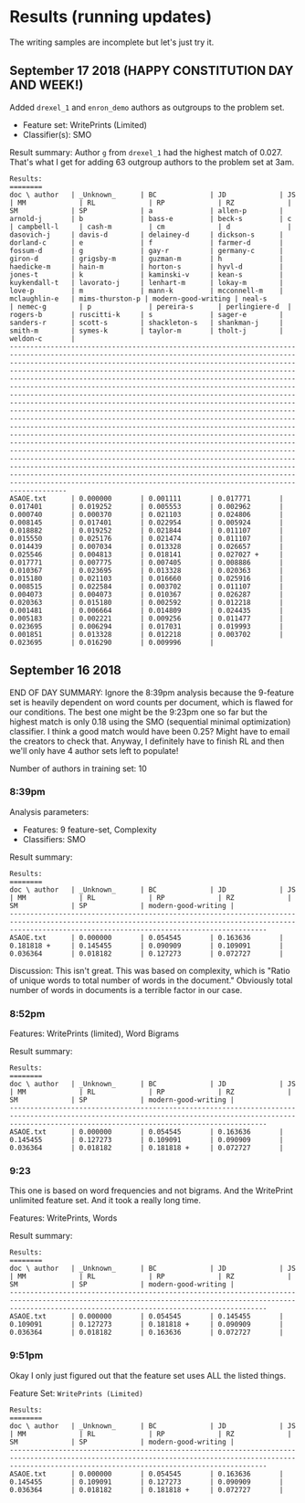 # Results (running updates)

The writing samples are incomplete but let's just try it.

## September 17 2018 (HAPPY CONSTITUTION DAY AND WEEK!)

Added `drexel_1` and `enron_demo` authors as outgroups to the problem set.

- Feature set: WritePrints (Limited)
- Classifier(s): SMO

Result summary: Author `g` from `drexel_1` had the highest match of 0.027. That's what I get for adding 63 outgroup authors to the problem set at 3am.

    Results:
    ========
    doc \ author   | _Unknown_      | BC             | JD             | JS             | MM             | RL             | RP             | RZ             | SM             | SP             | a              | allen-p        | arnold-j       | b              | bass-e         | beck-s         | c              | campbell-l     | cash-m         | cm             | d              | dasovich-j     | davis-d        | delainey-d     | dickson-s      | dorland-c      | e              | f              | farmer-d       | fossum-d       | g              | gay-r          | germany-c      | giron-d        | grigsby-m      | guzman-m       | h              | haedicke-m     | hain-m         | horton-s       | hyvl-d         | jones-t        | k              | kaminski-v     | kean-s         | kuykendall-t   | lavorato-j     | lenhart-m      | lokay-m        | love-p         | m              | mann-k         | mcconnell-m    | mclaughlin-e   | mims-thurston-p | modern-good-writing | neal-s         | nemec-g        | p              | pereira-s      | perlingiere-d  | rogers-b       | ruscitti-k     | s              | sager-e        | sanders-r      | scott-s        | shackleton-s   | shankman-j     | smith-m        | symes-k        | taylor-m       | tholt-j        | weldon-c       |
    --------------------------------------------------------------------------------------------------------------------------------------------------------------------------------------------------------------------------------------------------------------------------------------------------------------------------------------------------------------------------------------------------------------------------------------------------------------------------------------------------------------------------------------------------------------------------------------------------------------------------------------------------------------------------------------------------------------------------------------------------------------------------------------------------------------------------------------------------------------------------------------------------------------------------------------------------------------------------------------------------------------------------------------------------------------------------------------------------------------------------------------------------------------------------------------------------------------------------------------------------------------------------------------------------------------------------
    ASAOE.txt      | 0.000000       | 0.001111       | 0.017771       | 0.017401       | 0.019252       | 0.005553       | 0.002962       | 0.000740       | 0.000370       | 0.021103       | 0.024806       | 0.008145       | 0.017401       | 0.022954       | 0.005924       | 0.018882       | 0.019252       | 0.021844       | 0.011107       | 0.015550       | 0.025176       | 0.021474       | 0.011107       | 0.014439       | 0.007034       | 0.013328       | 0.026657       | 0.025546       | 0.004813       | 0.018141       | 0.027027 +     | 0.017771       | 0.007775       | 0.007405       | 0.008886       | 0.010367       | 0.023695       | 0.013328       | 0.020363       | 0.015180       | 0.021103       | 0.016660       | 0.025916       | 0.008515       | 0.022584       | 0.003702       | 0.011107       | 0.004073       | 0.004073       | 0.010367       | 0.026287       | 0.020363       | 0.015180       | 0.002592       | 0.012218       | 0.001481       | 0.006664       | 0.014809       | 0.024435       | 0.005183       | 0.002221       | 0.009256       | 0.011477       | 0.023695       | 0.006294       | 0.017031       | 0.019993       | 0.001851       | 0.013328       | 0.012218       | 0.003702       | 0.023695       | 0.016290       | 0.009996       |

## September 16 2018

END OF DAY SUMMARY: Ignore the 8:39pm analysis because the 9-feature set is heavily dependent on word counts per document, which is flawed for our conditions. The best one might be the 9:23pm one so far but the highest match is only 0.18 using the SMO (sequential minimal optimization) classifier. I think a good match would have been 0.25? Might have to email the creators to check that. Anyway, I definitely have to finish RL and then we'll only have 4 author sets left to populate!

Number of authors in training set: 10

### 8:39pm 

Analysis parameters:
- Features: 9 feature-set, Complexity
- Classifiers: SMO

Result summary:

    Results:
    ========
    doc \ author   | _Unknown_      | BC             | JD             | JS             | MM             | RL             | RP             | RZ             | SM             | SP             | modern-good-writing |
    -----------------------------------------------------------------------------------------------------------------------------------------------------------------------------------------------------------
    ASAOE.txt      | 0.000000       | 0.054545       | 0.163636       | 0.181818 +     | 0.145455       | 0.090909       | 0.109091       | 0.036364       | 0.018182       | 0.127273       | 0.072727       |

Discussion: This isn't great. This was based on complexity, which is "Ratio of unique words to total number of words in the document." Obviously total number of words in documents is a terrible factor in our case.

### 8:52pm 

Features: WritePrints (limited), Word Bigrams

Result summary:

    Results:
    ========
    doc \ author   | _Unknown_      | BC             | JD             | JS             | MM             | RL             | RP             | RZ             | SM             | SP             | modern-good-writing |
    -----------------------------------------------------------------------------------------------------------------------------------------------------------------------------------------------------------
    ASAOE.txt      | 0.000000       | 0.054545       | 0.163636       | 0.145455       | 0.127273       | 0.109091       | 0.090909       | 0.036364       | 0.018182       | 0.181818 +     | 0.072727       |

### 9:23

This one is based on word frequencies and not bigrams. And the WritePrint unlimited feature set. And it took a really long time.

Features: WritePrints, Words

Result summary:

    Results:
    ========
    doc \ author   | _Unknown_      | BC             | JD             | JS             | MM             | RL             | RP             | RZ             | SM             | SP             | modern-good-writing |
    -----------------------------------------------------------------------------------------------------------------------------------------------------------------------------------------------------------
    ASAOE.txt      | 0.000000       | 0.054545       | 0.145455       | 0.109091       | 0.127273       | 0.181818 +     | 0.090909       | 0.036364       | 0.018182       | 0.163636       | 0.072727       |

### 9:51pm

Okay I only just figured out that the feature set uses ALL the listed things.

Feature Set: `WritePrints (Limited)`

    Results:
    ========
    doc \ author   | _Unknown_      | BC             | JD             | JS             | MM             | RL             | RP             | RZ             | SM             | SP             | modern-good-writing |
    -----------------------------------------------------------------------------------------------------------------------------------------------------------------------------------------------------------
    ASAOE.txt      | 0.000000       | 0.054545       | 0.163636       | 0.145455       | 0.109091       | 0.127273       | 0.090909       | 0.036364       | 0.018182       | 0.181818 +     | 0.072727       |

